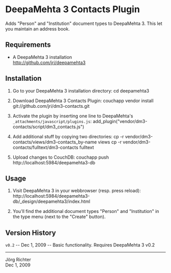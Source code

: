 
DeepaMehta 3 Contacts Plugin
============================

Adds "Person" and "Institution" document types to DeepaMehta 3.
This let you maintain an address book.


Requirements
------------

* A DeepaMehta 3 installation  
  <http://github.com/jri/deepamehta3>


Installation
------------

1.  Go to your DeepaMehta 3 installation directory:
        cd deepamehta3

2.  Download DeepaMehta 3 Contacts Plugin:
        couchapp vendor install git://github.com/jri/dm3-contacts.git

3.  Activate the plugin by inserting one line to DeepaMehta's `_attachments/javascript/plugins.js`:
        add_plugin("vendor/dm3-contacts/script/dm3_contacts.js")

4.  Add additional stuff by copying two directories:
        cp -r vendor/dm3-contacts/views/dm3-contacts_by-name views
        cp -r vendor/dm3-contacts/fulltext/dm3-contacts fulltext

5.  Upload changes to CouchDB:
        couchapp push http://localhost:5984/deepamehta3-db


Usage
-----

1.  Visit DeepaMehta 3 in your webbrowser (resp. press reload):
        http://localhost:5984/deepamehta3-db/_design/deepamehta3/index.html

2.  You'll find the additional document types "Person" and "Institution" in the type menu (next to the "Create" button).


Version History
---------------

`v0.2` -- Dec  1, 2009 -- Basic functionality. Requires DeepaMehta 3 v0.2


------------
Jörg Richter  
Dec 1, 2009
